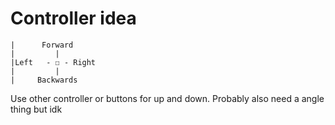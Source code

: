 # Controller idea

```
|      Forward 
|         |
|Left   - ☐ - Right
|         |
|     Backwards
```

Use other controller or buttons for up and down.
Probably also need a angle thing but idk
